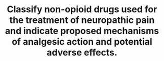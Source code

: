 ---
title: "Classify non-opioid drugs used for the treatment of neuropathic pain and indicate proposed mechanisms of analgesic action and potential adverse effects."
entityType: SAQ
exam: PEX
college: ANZCA
year: 2007
sitting: A
question: 05
passRate: 34
EC_expectedDomains:
- "The key to successfully dealing with this question was to address each of the three components: classification, mechanisms, and adverse effects."
- "The main points expected were a classification system that was coherent; for example: simple analgesics, anticonvulsants, antidepressant, membrane stabilizers and so on."
- "Proposed mechanisms of action should have included how the drugs work, and (importantly) why this reduces pain."
- "There are many drugs that can be used and there are many potential adverse effects."
- "For this component of the question, emphasis on the more specific drugs (e.g. anticonvulsants and antidepressants), and on specific (e.g. anti-cholinergic effects with antidepressants) rather that generic (e.g. rash, gastrointestinal upset) adverse effects, were rewarded."
EC_errorsCommon:
- "No marks were awarded for a definition of chronic pain, a description of the pathophysiology of chronic pain, or non–pharmacological therapies as these were not asked."
---